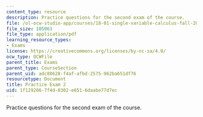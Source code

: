 ```yaml
---
content_type: resource
description: Practice questions for the second exam of the course.
file: /ol-ocw-studio-app/courses/18-01-single-variable-calculus-fall-2006/1f1292067f4d0302e6516daabe77d7ec_prexam2b.pdf
file_size: 105063
file_type: application/pdf
learning_resource_types:
- Exams
license: https://creativecommons.org/licenses/by-nc-sa/4.0/
ocw_type: OCWFile
parent_title: Exams
parent_type: CourseSection
parent_uid: adc88628-f4af-afbd-2575-962ba651df76
resourcetype: Document
title: Practice Exam 2
uid: 1f129206-7f4d-0302-e651-6daabe77d7ec
---
```

Practice questions for the second exam of the course.
